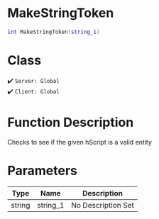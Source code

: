 # MakeStringToken
```lua
int MakeStringToken(string_1)
```
# Class
✔️ `Server: Global`  
✔️ `Client: Global`  

# Function Description
Checks to see if the given hScript is a valid entity
# Parameters
Type|Name|Description
--|--|--
string|string_1|No Description Set
